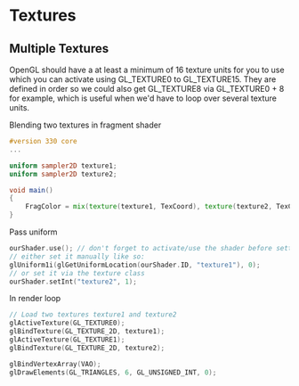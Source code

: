 ﻿# Textures
 ## Multiple Textures
 OpenGL should have a at least a minimum of 16 texture units for you to use which you can activate using GL_TEXTURE0 to GL_TEXTURE15. They are defined in order so we could also get GL_TEXTURE8 via GL_TEXTURE0 + 8 for example, which is useful when we'd have to loop over several texture units.

Blending two textures in fragment shader
```GLSL
#version 330 core
...

uniform sampler2D texture1;
uniform sampler2D texture2;

void main()
{
    FragColor = mix(texture(texture1, TexCoord), texture(texture2, TexCoord), 0.2);
}
```
Pass uniform
```C++
ourShader.use(); // don't forget to activate/use the shader before setting uniforms!
// either set it manually like so:
glUniform1i(glGetUniformLocation(ourShader.ID, "texture1"), 0);
// or set it via the texture class
ourShader.setInt("texture2", 1);
```

In render loop
```C++
// Load two textures texture1 and texture2
glActiveTexture(GL_TEXTURE0);
glBindTexture(GL_TEXTURE_2D, texture1);
glActiveTexture(GL_TEXTURE1);
glBindTexture(GL_TEXTURE_2D, texture2);

glBindVertexArray(VAO);
glDrawElements(GL_TRIANGLES, 6, GL_UNSIGNED_INT, 0); 
 ```
